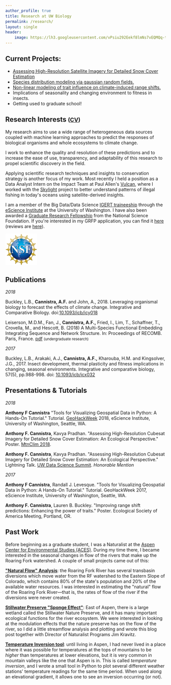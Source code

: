 ```yaml
---
author_profile: true
title: Research at UW Biology
permalink: /research/
layout: single
header:
    image: https://lh3.googleusercontent.com/vPsiu292Eekf8lmNs7vEQMQq-tlZt3N9Xouq2BlXstaBd36z3lJhIXR7AUrJ-leV-ptHTobW-0HVQXIW9oQgw2vN_rSHB9aAXkHklMAJL-FampJZCWZ4O6POv0OtoOXoyQC9OjpFT5o=w2400
---
```

## Current Projects:
*   [Assessing High-Resolution Satellite Imagery for Detailed Snow Cover Estimation](https://github.com/acannistra/planet-snowcover)
*   [Species distribution modeling via gaussian random fields.](https://github.com/acannistra/SDMpriors/)
*   [Non-linear modeling of trait influence on climate-induced range shifts.](https://github.com/HuckleyLab/cc_traits)
*   Implications of seasonality and changing environment to fitness in insects.
*   Getting used to graduate school!

## Research Interests <small> (<a href="/assets/TonyCannistraCV.pdf">CV</a>)</small>

My research aims to use a wide range of heterogeneous data sources coupled with machine learning approaches to predict the responses of biological organisms and whole ecosystems to climate change.

I work to enhance the quality and resolution of these predictions and to increase the ease of use, transparency, and adaptability of this research to propel scientific discovery in the field. 

Applying scientific research techniques and insights to conservation strategy is another focus of my work. Most recently I held a position as a Data Analyst Intern on the Impact Team at Paul Allen's [Vulcan](http://www.vulcan.com/), where I worked with the [Skylight](http://www.skylight.global/) project to better understand patterns of illegal fishing in today's oceans using satellite-derived insights. 

I am a member of the Big Data/Data Science [IGERT traineeship](http://escience.washington.edu/education/phd/igert-in-big-data-and-data-science/) through the [eScience Institute](http://escience.washington.edu) at the University of Washington. I have also been awarded a [Graduate Research Fellowship](http://www.nsfgrfp.org) from the National Science Foundation. If you're interested in my GRFP application, you can find it [here](/assets/cannistra-grfp-2017.pdf) (reviews are [here](/assets/cannistra-nsf-grfp-reviews.pdf)).

<img src="/assets/images/nsf-logo.png" width="100"/>

## Publications

*2018*

Buckley, L.B., **Cannistra, A.F.** and John, A., 2018. Leveraging organismal biology to forecast the effects of climate change. Integrative and Comparative Biology. doi:[10.1093/icb/icy018](https://doi.org/10.1093/icb/icy018)

Leiserson, M.D.M., Fan, J., **Cannistra, A.F.,** Fried, I., Lim, T.,  Schaffner, T., Crovella, M., and Hescott, B. (2018) A Multi-Species Functional Embedding Integrating Sequence and Network Structure. In: Proceedings of RECOMB. Paris, France. [pdf](http://www.cs.bu.edu/faculty/crovella/paper-archive/recomb18-handl.pdf) <small>(undergraduate research)</small>

*2017*

Buckley, L.B., Arakaki, A.J., **Cannistra, A.F.,** Kharouba, H.M. and Kingsolver, J.G., 2017. Insect development, thermal plasticity and fitness implications in changing, seasonal environments. Integrative and comparative biology, 57(5), pp.988-998. doi: [10.1093/icb/icx032](https://doi.org/10.1093/icb/icx032)

## Presentations & Tutorials

*2018*

**Anthony F Cannistra** "Tools for Visualizing Geospatial Data in Python: A Hands-On Tutorial." Tutorial. [GeoHackWeek](https://geohackweek.github.io) 2018, eScience Institute, University of Washington, Seattle, WA.

**Anthony F. Cannistra**, Kavya Pradhan. "Assessing High-Resolution Cubesat Imagery for Detailed Snow Cover Estimation: An Ecological Perspective." Poster. [MtnClim 2018](http://www.mtnclim.org).

**Anthony F. Cannistra**, Kavya Pradhan. "Assessing High-Resolution Cubesat Imagery for Detailed Snow Cover Estimation: An Ecological Perspective." Lightning Talk. [UW Data Science Summit](https://escience.washington.edu/uw-data-science-summit/). *Honorable Mention*

*2017*

**Anthony F Cannistra**, Randall J. Levesque. "Tools for Visualizing Geospatial Data in Python: A Hands-On Tutorial." Tutorial. GeoHackWeek 2017, eScience Institute, University of Washington, Seattle, WA.

**Anthony F. Cannistra**, Lauren B. Buckley. "Improving range shift predictions: Enhancing the power of traits." Poster. Ecological Society of America Meeting, Portland, OR.

## Past Work

Before beginning as a graduate student, I was a Naturalist at the [Aspen Center for Environmental Studies (ACES)](http://www.aspennature.org). During my time there, I became interested in the seasonal changes in flow of the rivers that make up the Roaring Fork watershed. A couple of small projects came out of this:

**["Natural Flow" Analysis](http://anthonycannistra.com/riverdiversion/)**: the Roaring Fork River has several transbasin diversions which move water from the RF watershed to the Eastern Slope of Colorado, which contains 80% of the state's population and 20% of the available water resources. I was interested in estimating the "natural" flow of the Roaring Fork River––that is, the rates of flow of the river if the diversions were never created. 

**[Stillwater Preserve "Sponge Effect"](http://www.aspennature.org/blog/native-flows-and-functions-north-star-nature-preserve)**: East of Aspen, there is a large wetland called the Stillwater Nature Preserve, and it has many important ecological functions for the river ecosystem. We were interested in looking at the modulation effects that the nature preserve has on the flow of the river, so I did a little streamflow analysis and plotting and wrote this blog post together with Director of Naturalist Programs Jim Kravitz. 

**[Temperature Inversion tool](https://github.com/acannistra/valleyinversion)**: until living in Aspen, I had never lived in a place where it was possible for temperatures at the tops of mountains to be *higher* than temperatures at lower elevations, but it is very common in mountain valleys like the one that Aspen is in. This is called *temperature inversion*, and I wrote a small tool in Python to plot several different weather stations' temperature readings for the same time period. When used along an elevational gradient, it allows one to see an inversion occurring (or not). 
